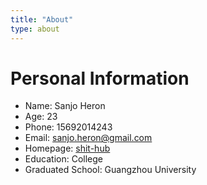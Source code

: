 ```yaml
---
title: "About"
type: about
---
```

# Personal Information
- Name: Sanjo Heron
- Age: 23
- Phone: 15692014243
- Email: sanjo.heron@gmail.com
- Homepage: [shit-hub](https://www.shit-hub.com)
- Education: College
- Graduated School: Guangzhou University
